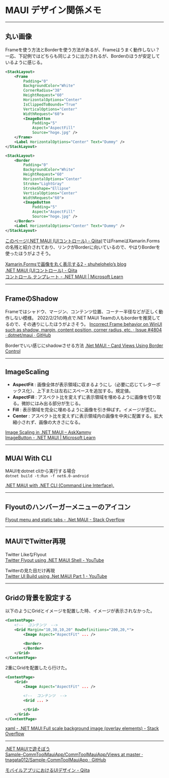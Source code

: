 # MAUI デザイン関係メモ

---

## 丸い画像

Frameを使う方法とBorderを使う方法があるが、Frameはうまく動作しない？  
一応、下記例ではどちらも同じように出力されるが、Borderのほうが安定しているように感じる。  

``` xml
<StackLayout>
    <Frame
        Padding="0"
        BackgroundColor="White"
        CornerRadius="38"
        HeightRequest="60"
        HorizontalOptions="Center"
        IsClippedToBounds="True"
        VerticalOptions="Center"
        WidthRequest="60">
        <ImageButton
            Padding="5"
            Aspect="AspectFill"
            Source="hoge.jpg" />
    </Frame>
    <Label HorizontalOptions="Center" Text="Dummy" />
</StackLayout>
```

``` xml
<StackLayout>
    <Border
        Padding="0"
        BackgroundColor="White"
        HeightRequest="60"
        HorizontalOptions="Center"
        Stroke="LightGray"
        StrokeShape="Ellipse"
        VerticalOptions="Center"
        WidthRequest="60">
        <ImageButton
            Padding="5"
            Aspect="AspectFill"
            Source="hoge.jpg" />
    </Border>
    <Label HorizontalOptions="Center" Text="Dummy" />
</StackLayout>
```

[このページ(.NET MAUI (UIコントロール) - Qiita)](https://qiita.com/kashin777/items/cb200af6d4f00cc88a63)ではFrameはXamarin.Formsの名残と紹介されており、リンクがBorderに向いているので、やはりBorderを使ったほうがよさそう。  

[Xamarin.Formsで画像を丸く表示する2 - shuhelohelo’s blog](https://shuhelohelo.hatenablog.com/entry/2019/12/07/151541)  
[.NET MAUI (UIコントロール) - Qiita](https://qiita.com/kashin777/items/cb200af6d4f00cc88a63)  
[コントロール テンプレート - .NET MAUI | Microsoft Learn](https://learn.microsoft.com/ja-jp/dotnet/maui/fundamentals/controltemplate)  

---

## FrameのShadow

Frameではシャドウ、マージン、コンテンツ位置、コーナー半径などが正しく動作しない模様。
2022/2/21の時点で.NET MAUI Teamの人もborderを推奨してるので、その通りにしたほうがよさそう。
[Incorrect Frame behavior on WinUI such as shadow, margin, content position, corner radius, etc. · Issue #4804 · dotnet/maui · GitHub](https://github.com/dotnet/maui/issues/4804)  

Borderでいい感じにshadowさせる方法
[.Net MAUI - Card Views Using Border Control](https://www.c-sharpcorner.com/article/net-maui-card-views-using-border-control/)  

---

## ImageScaling

- **AspectFit** : 画像全体が表示領域に収まるようにし（必要に応じてレターボックス化）、上下または左右にスペースを追加する。規定値。  
- **AspectFill** : アスペクト比を変えずに表示領域を埋めるように画像を切り取る。微妙にはみ出る部分が生じる。  
- **Fill** : 表示領域を完全に埋めるように画像を引き伸ばす。イメージが歪む。  
- **Center** : アスペクト比を変えずに表示領域内の画像を中央に配置する。拡大縮小されず、画像の大きさになる。  

[Image Scaling in .NET MAUI – AskXammy](https://askxammy.com/image-scaling-in-net-maui/)  
[ImageButton - .NET MAUI | Microsoft Learn](https://learn.microsoft.com/ja-jp/dotnet/maui/user-interface/controls/imagebutton)  

---

## MUAI With CLI

MAUIをdotnet cliから実行する場合  
`dotnet build -t:Run -f net6.0-android`  

[.NET MAUI with .NET CLI (Command Line Interface).](https://mauiman.dev/maui_cli_commandlineinterface.html)  

---

## Flyoutのハンバーガーメニューのアイコン

[Flyout menu and static tabs - .Net MAUI - Stack Overflow](https://stackoverflow.com/questions/74931043/flyout-menu-and-static-tabs-net-maui)  

---

## MAUIでTwitter再現

Twitter LikeなFlyout  
[Twitter Flyout using .NET MAUI Shell - YouTube](https://www.youtube.com/watch?v=kI91LzE9mNE)  

Twitterの見た目だけ再現  
[Twitter UI Build using .Net MAUI Part 1 - YouTube](https://www.youtube.com/watch?v=ebhpfkGMKl0)  

---

## Gridの背景を設定する

以下のようにGridとイメージを配置した時、イメージが表示されなかった。

``` xml
<ContentPage>
    <!--  コンテンツ  -->
    <Grid Margin="10,30,10,20" RowDefinitions="200,20,*">
        <Image Aspect="AspectFit" ... />

        <Border>
        </Border>
    </Grid>
</ContentPage>
```

2重にGridを配置したら行けた。  

``` xml
<ContentPage>
    <Grid>
        <Image Aspect="AspectFit" ... />

        <!--  コンテンツ  -->
        <Grid ... >

        </Grid>
    </Grid>
</ContentPage>
```

[xaml - .NET MAUI Full scale background image (overlay elements) - Stack Overflow](https://stackoverflow.com/questions/73671695/net-maui-full-scale-background-image-overlay-elements)  

---

[.NET MAUIで遊そぼう](https://zenn.dev/tnagata012/articles/play-with-maui--acd256eda7a4a9)  
[Sample-CommToolMauiApp/CommToolMauiApp/Views at master · tnagata012/Sample-CommToolMauiApp · GitHub](https://github.com/tnagata012/Sample-CommToolMauiApp/tree/master/CommToolMauiApp/Views)  

[モバイルアプリにおけるUIデザイン - Qiita](https://qiita.com/mark_1975M/items/eabdd95ac1de64e4fe1b)  
